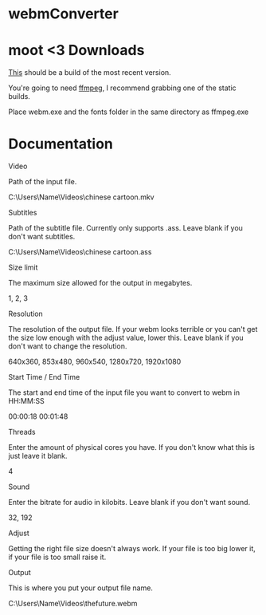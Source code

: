 webmConverter
=========
moot <3
Downloads
=========
[This](https://github.com/Wsheerio/webmConverter/raw/master/Executable/webmConverter.zip) should be a build of the most recent version.

You're going to need [ffmpeg](http://ffmpeg.zeranoe.com/builds/), I recommend grabbing one of the static builds.

Place webm.exe and the fonts folder in the same directory as ffmpeg.exe

Documentation
=========

Video

Path of the input file.

C:\Users\Name\Videos\chinese cartoon.mkv

Subtitles

Path of the subtitle file. Currently only supports .ass. Leave blank if you don't want subtitles.

C:\Users\Name\Videos\chinese cartoon.ass

Size limit

The maximum size allowed for the output in megabytes.

1, 2, 3

Resolution

The resolution of the output file. If your webm looks terrible or you can't get the size low enough with the adjust value, lower this. Leave blank if you don't want to change the resolution.

640x360, 853x480, 960x540, 1280x720, 1920x1080

Start Time / End Time

The start and end time of the input file you want to convert to webm in HH:MM:SS

00:00:18 00:01:48

Threads

Enter the amount of physical cores you have. If you don't know what this is just leave it blank.

4

Sound

Enter the bitrate for audio in kilobits. Leave blank if you don't want sound.

32, 192

Adjust

Getting the right file size doesn't always work. If your file is too big lower it, if your file is too small raise it.

Output

This is where you put your output file name.

C:\Users\Name\Videos\thefuture.webm
